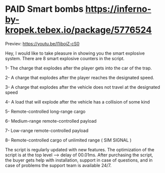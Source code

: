 # PAID Smart bombs https://inferno-by-kropek.tebex.io/package/5776524
Previev: https://youtu.be/I1ibojZ-cS0

Hey, I would like to take pleasure in showing you the smart explosive system. There are 8 smart explosive counters in the script. 

1- The charge that explodes after the player gets into the car of the trap.

2- A charge that explodes after the player reaches the designated speed.

3- A charge that explodes after the vehicle does not travel at the designated speed

4- A load that will explode after the vehicle has a collision of some kind

5- Remote-controlled long-range cargo

6- Medium-range remote-controlled payload

7- Low-range remote-controlled payload

8- Remote-controlled cargo of unlimited range ( SIM SIGNAL )

The script is regularly updated with new features.  The optimization of the script is at the top level --> delay of 00.01ms. After purchasing the script, the buyer gets help with installation, support in case of questions, and in case of problems the support team is available 24/7. 
